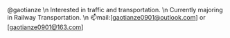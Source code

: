 @gaotianze \n
Interested in traffic and transportation. \n
Currently majoring in Railway Transportation. \n
📫mail:[gaotianze0901@outlook.com] or [gaotianze0901@163.com]
